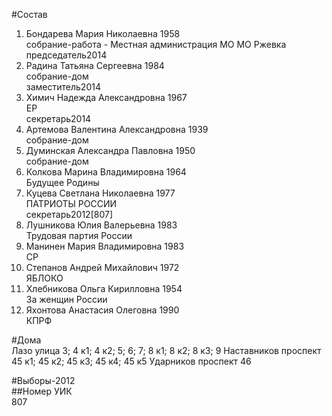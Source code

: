 #Состав  
1. Бондарева Мария Николаевна 1958  
    собрание-работа - Местная администрация МО МО Ржевка  
    председатель2014  
2. Радина Татьяна Сергеевна 1984  
    собрание-дом  
    заместитель2014  
3. Химич Надежда Александровна 1967  
    ЕР  
    секретарь2014  
4. Артемова Валентина Александровна 1939  
    собрание-дом  
5. Думинская Александра Павловна 1950  
    собрание-дом  
6. Колкова Марина Владимировна 1964  
    Будущее Родины  
7. Куцева Светлана Николаевна 1977  
    ПАТРИОТЫ РОССИИ  
    секретарь2012[807]  
8. Лушникова Юлия Валерьевна 1983  
    Трудовая партия России  
9. Манинен Мария Владимировна 1983  
    СР  
10. Степанов Андрей Михайлович 1972  
    ЯБЛОКО  
11. Хлебникова Ольга Кирилловна 1954  
    За женщин России  
12. Яхонтова Анастасия Олеговна 1990  
    КПРФ  
  
#Дома  
Лазо улица 3; 4 к1; 4 к2; 5; 6; 7; 8 к1; 8 к2; 8 к3; 9 Наставников проспект 45 к1; 45 к2; 45 к3; 45 к4; 45 к5 Ударников проспект 46  
  
#Выборы-2012  
##Номер УИК  
807  
